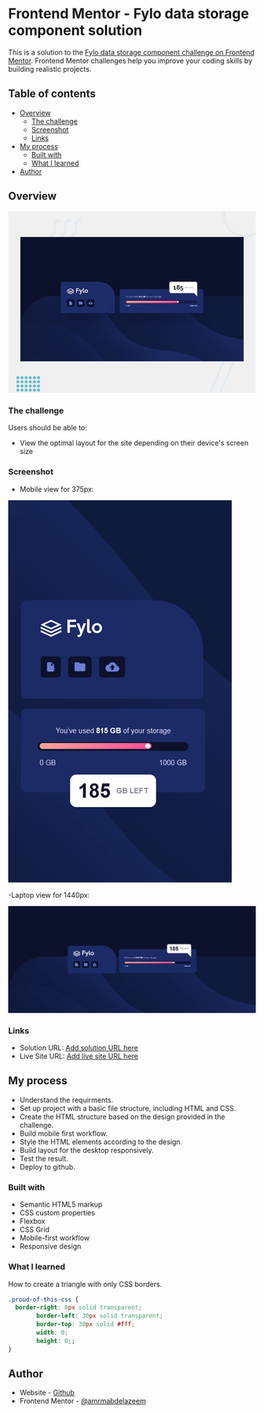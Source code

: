 # Frontend Mentor - Fylo data storage component solution

This is a solution to the [Fylo data storage component challenge on Frontend Mentor](https://www.frontendmentor.io/challenges/fylo-data-storage-component-1dZPRbV5n). Frontend Mentor challenges help you improve your coding skills by building realistic projects. 

## Table of contents

- [Overview](#overview)
  - [The challenge](#the-challenge)
  - [Screenshot](#screenshot)
  - [Links](#links)
- [My process](#my-process)
  - [Built with](#built-with)
  - [What I learned](#what-i-learned)
- [Author](#author)


## Overview

![Design preview for Fylo data storage component challenge](design/desktop-preview.jpg)

### The challenge

Users should be able to:

- View the optimal layout for the site depending on their device's screen size

### Screenshot

- Mobile view for 375px:

![Mobile](screenshots/mobile-view.png)

-Laptop view for 1440px:

![Laptop](screenshots/laptop-view.png)

### Links

- Solution URL: [Add solution URL here](https://your-solution-url.com)
- Live Site URL: [Add live site URL here](https://your-live-site-url.com)

## My process
- Understand the requirments.
- Set up project with a basic file structure, including HTML and CSS.
- Create the HTML structure based on the design provided in the challenge.
- Build mobile first workflow.
- Style the HTML elements according to the design.
- Build layout for the desktop responsively.
- Test the result.
- Deploy to github.


### Built with

- Semantic HTML5 markup
- CSS custom properties
- Flexbox
- CSS Grid
- Mobile-first workflow
- Responsive design

### What I learned

How to create a triangle with only CSS borders.

```css
.proud-of-this-css {
  border-right: 0px solid transparent;
        border-left: 30px solid transparent;
        border-top: 30px solid #fff;
        width: 0;
        height: 0;;
}
```

## Author

- Website - [Github](https://github.com/amrmabdelazeem)
- Frontend Mentor - [@amrmabdelazeem](https://www.frontendmentor.io/profile/amrmabdelazeem)